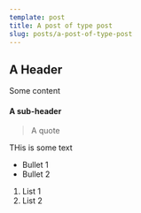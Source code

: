 ```yaml
---
template: post
title: A post of type post
slug: posts/a-post-of-type-post
---
```


## A Header

Some content

#### A sub-header

> A quote

THis is some text

- Bullet 1
- Bullet 2

1. List 1
2. List 2
